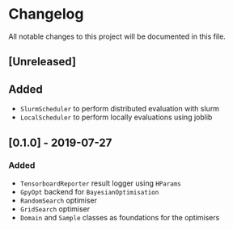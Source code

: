 # Changelog
All notable changes to this project will be documented in this file.

## [Unreleased]
## Added
- `SlurmScheduler` to perform distributed evaluation with slurm
- `LocalScheduler` to perform locally evaluations using joblib

## [0.1.0] - 2019-07-27
### Added
- `TensorboardReporter` result logger using `HParams`
- `GpyOpt` backend for `BayesianOptimisation`
- `RandomSearch` optimiser
- `GridSearch` optimiser
- `Domain` and `Sample` classes as foundations for the optimisers
